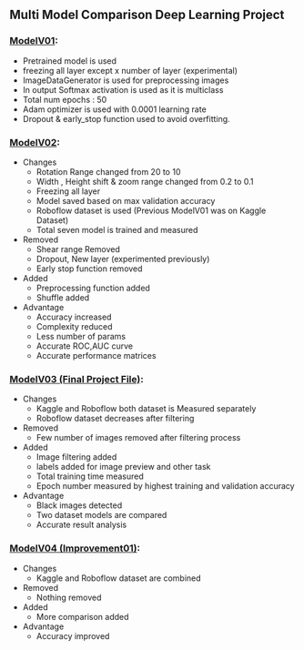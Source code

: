 ## Multi Model Comparison Deep Learning Project

### [ModelV01](https://github.com/aatansen/Multi-Model-Comparison-Deep-Learning-Project/tree/main/ModelV01):
- Pretrained model is used
- freezing all layer except x number of layer (experimental)
- ImageDataGenerator is used for preprocessing images
- In output Softmax activation is used as it is multiclass
- Total num epochs : 50
- Adam optimizer is used with 0.0001 learning rate
- Dropout & early_stop function used to avoid overfitting.

### [ModelV02](https://github.com/aatansen/Multi-Model-Comparison-Deep-Learning-Project/tree/main/ModelV02):
- Changes
    - Rotation Range changed from 20 to 10
    - Width , Height shift &  zoom range changed from 0.2 to 0.1
    - Freezing all layer
    - Model saved based on max validation accuracy
    - Roboflow dataset is used (Previous ModelV01 was on Kaggle Dataset)
    - Total seven model is trained and measured
- Removed
    - Shear range Removed
    - Dropout, New layer (experimented previously)
    - Early stop function removed
- Added
    - Preprocessing function added
    - Shuffle added
- Advantage
    - Accuracy increased
    - Complexity reduced
    - Less number of params
    - Accurate ROC,AUC curve
    - Accurate performance matrices

### [ModelV03 (Final Project File)](https://github.com/aatansen/Multi-Model-Comparison-Deep-Learning-Project/tree/main/ModelV03%20(Final%20Project%20File)/Project%20Files):
- Changes
    - Kaggle and Roboflow both dataset is Measured separately
    - Roboflow dataset decreases after filtering
- Removed
    - Few number of images removed after filtering process
- Added
    - Image filtering added
    - labels added for image preview and other task
    - Total training time measured
    - Epoch number measured by highest training and validation accuracy
- Advantage
    - Black images detected
    - Two dataset models are compared
    - Accurate result analysis

### [ModelV04 (Improvement01)](https://github.com/aatansen/Multi-Model-Comparison-Deep-Learning-Project/tree/main/ModelV04%20(Improvement01)):
- Changes
    - Kaggle and Roboflow dataset are combined
- Removed
    - Nothing removed
- Added
    - More comparison added
- Advantage
    - Accuracy improved